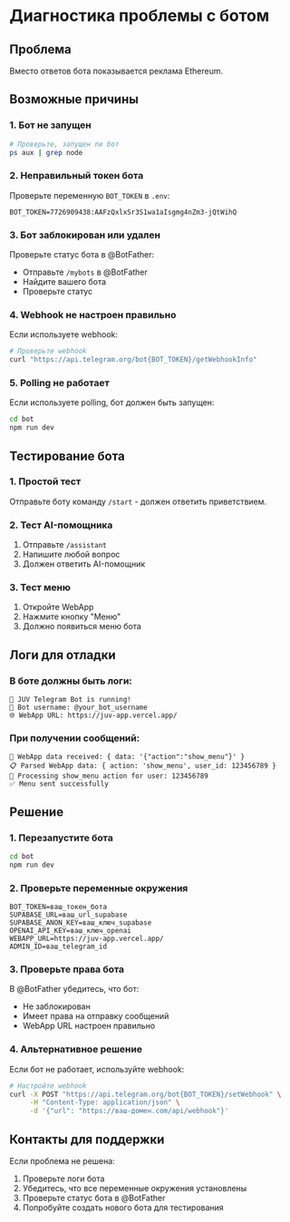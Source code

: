 # Диагностика проблемы с ботом

## Проблема
Вместо ответов бота показывается реклама Ethereum.

## Возможные причины

### 1. Бот не запущен
```bash
# Проверьте, запущен ли бот
ps aux | grep node
```

### 2. Неправильный токен бота
Проверьте переменную `BOT_TOKEN` в `.env`:
```env
BOT_TOKEN=7726909438:AAFzQxlxSr3S1wa1aIsgmg4nZm3-jQtWihQ
```

### 3. Бот заблокирован или удален
Проверьте статус бота в @BotFather:
- Отправьте `/mybots` в @BotFather
- Найдите вашего бота
- Проверьте статус

### 4. Webhook не настроен правильно
Если используете webhook:
```bash
# Проверьте webhook
curl "https://api.telegram.org/bot{BOT_TOKEN}/getWebhookInfo"
```

### 5. Polling не работает
Если используете polling, бот должен быть запущен:
```bash
cd bot
npm run dev
```

## Тестирование бота

### 1. Простой тест
Отправьте боту команду `/start` - должен ответить приветствием.

### 2. Тест AI-помощника
1. Отправьте `/assistant`
2. Напишите любой вопрос
3. Должен ответить AI-помощник

### 3. Тест меню
1. Откройте WebApp
2. Нажмите кнопку "Меню"
3. Должно появиться меню бота

## Логи для отладки

### В боте должны быть логи:
```
🚀 JUV Telegram Bot is running!
📱 Bot username: @your_bot_username
🌐 WebApp URL: https://juv-app.vercel.app/
```

### При получении сообщений:
```
📱 WebApp data received: { data: '{"action":"show_menu"}' }
📋 Parsed WebApp data: { action: 'show_menu', user_id: 123456789 }
🎯 Processing show_menu action for user: 123456789
✅ Menu sent successfully
```

## Решение

### 1. Перезапустите бота
```bash
cd bot
npm run dev
```

### 2. Проверьте переменные окружения
```env
BOT_TOKEN=ваш_токен_бота
SUPABASE_URL=ваш_url_supabase
SUPABASE_ANON_KEY=ваш_ключ_supabase
OPENAI_API_KEY=ваш_ключ_openai
WEBAPP_URL=https://juv-app.vercel.app/
ADMIN_ID=ваш_telegram_id
```

### 3. Проверьте права бота
В @BotFather убедитесь, что бот:
- Не заблокирован
- Имеет права на отправку сообщений
- WebApp URL настроен правильно

### 4. Альтернативное решение
Если бот не работает, используйте webhook:
```bash
# Настройте webhook
curl -X POST "https://api.telegram.org/bot{BOT_TOKEN}/setWebhook" \
     -H "Content-Type: application/json" \
     -d '{"url": "https://ваш-домен.com/api/webhook"}'
```

## Контакты для поддержки
Если проблема не решена:
1. Проверьте логи бота
2. Убедитесь, что все переменные окружения установлены
3. Проверьте статус бота в @BotFather
4. Попробуйте создать нового бота для тестирования 